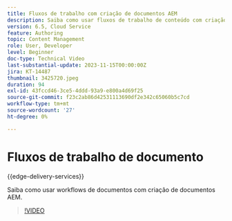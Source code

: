 ```yaml
---
title: Fluxos de trabalho com criação de documentos AEM
description: Saiba como usar fluxos de trabalho de conteúdo com criação de documentos AEM.
version: 6.5, Cloud Service
feature: Authoring
topic: Content Management
role: User, Developer
level: Beginner
doc-type: Technical Video
last-substantial-update: 2023-11-15T00:00:00Z
jira: KT-14487
thumbnail: 3425720.jpeg
duration: 94
exl-id: 43fccd46-3ce5-4ddd-93a9-e800a4d69f25
source-git-commit: f23c2ab86d42531113690df2e342c65060b5c7cd
workflow-type: tm+mt
source-wordcount: '27'
ht-degree: 0%

---
```


# Fluxos de trabalho de documento

{{edge-delivery-services}}

Saiba como usar workflows de documentos com criação de documentos AEM.

>[!VIDEO](https://video.tv.adobe.com/v/3425720/?learn=on)
